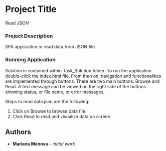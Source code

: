 # Project Title

Read JSON

### Project Description

SPA application to read data from JSON file.

### Running Application

Solution is contained within Task_Solution folder. To run the application double-click the index.html file. From then on, navigation and functionalities are implemented through buttons. There are two main buttons: Browse and Read. A text message can be viewed on the right side of the buttons showing status, or file name, or error messages.

Steps to read data.json are the following:
1. Click on Browse to browse data file
2. Click Read to read and visualize data on screen.

## Authors

* **Mariana Manova** - *Initial work*

